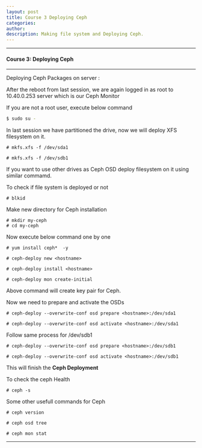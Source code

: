 ```yaml
---
layout: post
title: Course 3 Deploying Ceph 
categories: 
author: 
description: Making file system and Deploying Ceph.
---
```



* * *

#### Course 3: Deploying Ceph #

* * *

Deploying Ceph Packages on server :

After the reboot from last session, we are again logged in as root to 10.40.0.253 server which is our Ceph Monitor  

If you are not a root user, execute below command 

```sh
$ sudo su -
```
In last session we have partitioned the drive, now we will deploy XFS filesystem on it.    

```sh$
# mkfs.xfs -f /dev/sda1
```  
```sh$
# mkfs.xfs -f /dev/sdb1
```  
If you want to use other drives as Ceph OSD deploy filesystem on it using similar commamd.

To check if file system is deployed or not 
```sh$
# blkid
```
Make new directory for Ceph installation 
```sh$
# mkdir my-ceph
# cd my-ceph
```
Now execute below command one by one
```sh$
# yum install ceph*  -y
```
```sh$
# ceph-deploy new <hostname> 
```
```sh$
# ceph-deploy install <hostname> 
```
```sh$
# ceph-deploy mon create-initial 
```
Above command will create key pair for Ceph.

Now we need to prepare and activate the OSDs
```sh$
# ceph-deploy --overwrite-conf osd prepare <hostname>:/dev/sda1
```
```sh$
# ceph-deploy --overwrite-conf osd activate <hostname>:/dev/sda1
```
Follow same process for /dev/sdb1
```sh$
# ceph-deploy --overwrite-conf osd prepare <hostname>:/dev/sdb1
```
```sh$
# ceph-deploy --overwrite-conf osd activate <hostname>:/dev/sdb1
```
This will finish the **Ceph Deployment**

To check the ceph Health
```sh$
# ceph -s
```
Some other usefull commands for Ceph
```sh$
# ceph version
```
```sh$
# ceph osd tree
```
```sh$
# ceph mon stat
```


* * *
